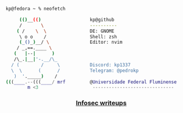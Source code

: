 ```zsh
kp@fedora ~ % neofetch

     (()__(()                  kp@github
     /       \                 ----------
    ( /    \  \                DE: GNOME
     \ o o    /                Shell: zsh
     (_()_)__/ \               Editor: nvim
    / _,==.____ \              
   (   |--|      )             
   /\_.|__|'-.__/\_            
  / (        /     \           Discord: kp1337
  \  \      (      /           Telegram: @pedrokp
   )  '._____)    /           
(((____.--(((____/ mrf         @Universidade Federal Fluminense                         
        m <3                    ------------------------------
```
<h3 align="center"><a href="https://app.gitbook.com/s/hSi6qqfjyqJ7TVex43WU/">Infosec writeups</a></h3>
